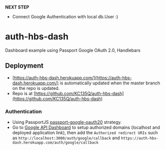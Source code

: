 __NEXT STEP__
* Connect Google Authentication with local db.User :)

# auth-hbs-dash
Dashboard example using Passport Google OAuth 2.0, Handlebars

## Deployment
* [https://auth-hbs-dash.herokuapp.com/](https://auth-hbs-dash.herokuapp.com/) is automatically updated when the master branch on the repo is updated.
* Repo is at [https://github.com/KC135Q/auth-hbs-dash](https://github.com/KC135Q/auth-hbs-dash)

### Authentication
* Using PassportJS [passport-google-oauth20](http://www.passportjs.org/packages/passport-google-oauth20/) strategy.
* Go to [Google API Dashboard](https://console.developers.google.com/apis/credentials?project=zeta-flare-243220&authuser=1&folder&organizationId) to setup authorized domains (localhost and deployed application link), then add the `Authorized redirect URIs` such as `http://localhost:3000/auth/google/callback` and `https://auth-hbs-dash.herokuapp.com/auth/google/callback`
